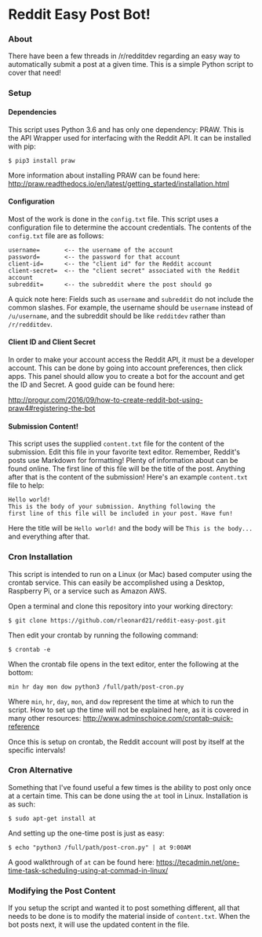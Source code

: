 # Reddit Easy Post Bot!

### About
There have been a few threads in /r/redditdev regarding an easy way to automatically submit a post
at a given time. This is a simple Python script to cover that need!

### Setup
 
#### Dependencies
This script uses Python 3.6 and has only one dependency: PRAW. This is the API Wrapper used for interfacing with
the Reddit API. It can be installed with pip:
```commandline
$ pip3 install praw
```


More information about installing PRAW can be found here:
http://praw.readthedocs.io/en/latest/getting_started/installation.html


#### Configuration
Most of the work is done in the `config.txt` file. 
This script uses a configuration file to determine the account credentials. The contents of
the `config.txt` file are as follows:
```
username=       <-- the username of the account
password=       <-- the password for that account
client-id=      <-- the "client id" for the Reddit account
client-secret=  <-- the "client secret" associated with the Reddit account
subreddit=      <-- the subreddit where the post should go
```
A quick note here: Fields such as `username` and `subreddit` do not include the common
slashes. For example, the username should be `username` instead of `/u/username`, and the 
subreddit should be like `redditdev` rather than `/r/redditdev`.


#### Client ID and Client Secret
In order to make your account access the Reddit API, it must be a developer account. 
This can be done by going into account preferences, then click apps. This panel should allow you 
to create a bot for the account and get the ID and Secret. 
A good guide can be found here:

http://progur.com/2016/09/how-to-create-reddit-bot-using-praw4#registering-the-bot

#### Submission Content!
This script uses the supplied `content.txt` file for the content of the submission. Edit
this file in your favorite text editor. Remember, Reddit's posts use Markdown for formatting!
Plenty of information about can be found online. 
The first line of this file will be the title of the post. Anything after that is the content
of the submission! Here's an example `content.txt` file to help:
```buildoutcfg
Hello world!
This is the body of your submission. Anything following the 
first line of this file will be included in your post. Have fun!
```
Here the title will be `Hello world!` and the body will be `This is the body...` and everything
after that. 

### Cron Installation
This script is intended to run on a Linux (or Mac) based computer using the crontab service. This can easily be accomplished using a Desktop, Raspberry Pi, or a service such as Amazon AWS. 

Open a terminal and clone this repository into your working directory:

```commandline
$ git clone https://github.com/rleonard21/reddit-easy-post.git
```

Then edit your crontab by running the following command:
```commandline
$ crontab -e
```
When the crontab file opens in the text editor, enter the following at the bottom:

```commandline
min hr day mon dow python3 /full/path/post-cron.py
```

Where `min`, `hr`, `day`, `mon`, and `dow` represent the time at which to run the script. 
How to set up the time will not be explained here, as it is covered in
many other resources:
http://www.adminschoice.com/crontab-quick-reference

Once this is setup on crontab, the Reddit account will post by itself at the specific intervals!

### Cron Alternative
Something that I've found useful a few times is the ability to post only once at a certain time. 
This can be done using the `at` tool in Linux. Installation is as such:
```commandline
$ sudo apt-get install at
```
And setting up the one-time post is just as easy:
```commandline
$ echo "python3 /full/path/post-cron.py" | at 9:00AM
```
A good walkthrough of `at` can be found here: 
https://tecadmin.net/one-time-task-scheduling-using-at-commad-in-linux/

### Modifying the Post Content
If you setup the script and wanted it to post something different, all that needs to be done is to modify the material inside of `content.txt`. 
When the bot posts next, it will use the updated content in the file. 
